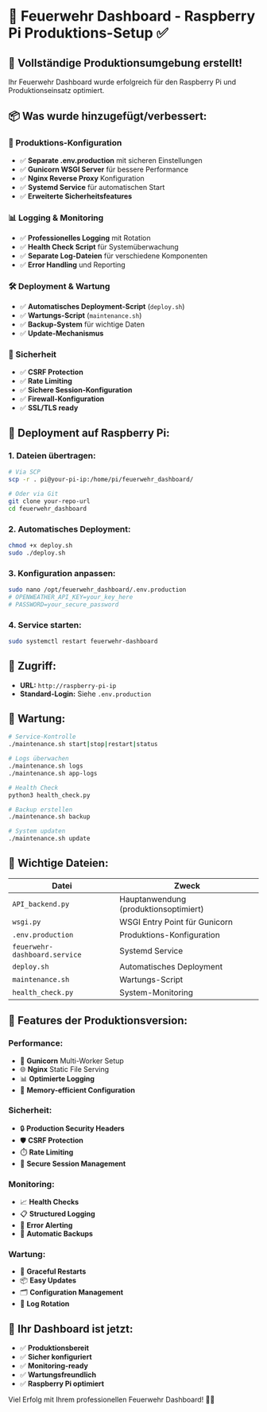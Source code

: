 # 🚒 Feuerwehr Dashboard - Raspberry Pi Produktions-Setup ✅

## 🎉 Vollständige Produktionsumgebung erstellt!

Ihr Feuerwehr Dashboard wurde erfolgreich für den Raspberry Pi und Produktionseinsatz optimiert.

## 📦 Was wurde hinzugefügt/verbessert:

### 🔧 Produktions-Konfiguration
- ✅ **Separate .env.production** mit sicheren Einstellungen
- ✅ **Gunicorn WSGI Server** für bessere Performance
- ✅ **Nginx Reverse Proxy** Konfiguration
- ✅ **Systemd Service** für automatischen Start
- ✅ **Erweiterte Sicherheitsfeatures**

### 📊 Logging & Monitoring
- ✅ **Professionelles Logging** mit Rotation
- ✅ **Health Check Script** für Systemüberwachung
- ✅ **Separate Log-Dateien** für verschiedene Komponenten
- ✅ **Error Handling** und Reporting

### 🛠️ Deployment & Wartung
- ✅ **Automatisches Deployment-Script** (`deploy.sh`)
- ✅ **Wartungs-Script** (`maintenance.sh`) 
- ✅ **Backup-System** für wichtige Daten
- ✅ **Update-Mechanismus**

### 🔐 Sicherheit
- ✅ **CSRF Protection**
- ✅ **Rate Limiting**
- ✅ **Sichere Session-Konfiguration**
- ✅ **Firewall-Konfiguration**
- ✅ **SSL/TLS ready**

## 🚀 Deployment auf Raspberry Pi:

### 1. Dateien übertragen:
```bash
# Via SCP
scp -r . pi@your-pi-ip:/home/pi/feuerwehr_dashboard/

# Oder via Git
git clone your-repo-url
cd feuerwehr_dashboard
```

### 2. Automatisches Deployment:
```bash
chmod +x deploy.sh
sudo ./deploy.sh
```

### 3. Konfiguration anpassen:
```bash
sudo nano /opt/feuerwehr_dashboard/.env.production
# OPENWEATHER_API_KEY=your_key_here
# PASSWORD=your_secure_password
```

### 4. Service starten:
```bash
sudo systemctl restart feuerwehr-dashboard
```

## 🎯 Zugriff:
- **URL:** `http://raspberry-pi-ip`
- **Standard-Login:** Siehe `.env.production`

## 🔧 Wartung:

```bash
# Service-Kontrolle
./maintenance.sh start|stop|restart|status

# Logs überwachen
./maintenance.sh logs
./maintenance.sh app-logs

# Health Check
python3 health_check.py

# Backup erstellen
./maintenance.sh backup

# System updaten
./maintenance.sh update
```

## 📁 Wichtige Dateien:

| Datei | Zweck |
|-------|-------|
| `API_backend.py` | Hauptanwendung (produktionsoptimiert) |
| `wsgi.py` | WSGI Entry Point für Gunicorn |
| `.env.production` | Produktions-Konfiguration |
| `feuerwehr-dashboard.service` | Systemd Service |
| `deploy.sh` | Automatisches Deployment |
| `maintenance.sh` | Wartungs-Script |
| `health_check.py` | System-Monitoring |

## 🎊 Features der Produktionsversion:

### Performance:
- 🚀 **Gunicorn** Multi-Worker Setup
- 🌐 **Nginx** Static File Serving
- 📊 **Optimierte Logging**
- 💾 **Memory-efficient Configuration**

### Sicherheit:
- 🔒 **Production Security Headers**
- 🛡️ **CSRF Protection**
- ⏱️ **Rate Limiting**
- 🔐 **Secure Session Management**

### Monitoring:
- 📈 **Health Checks**
- 📋 **Structured Logging**
- 🚨 **Error Alerting**
- 💾 **Automatic Backups**

### Wartung:
- 🔄 **Graceful Restarts**
- 📦 **Easy Updates**
- 🗂️ **Configuration Management**
- 🧹 **Log Rotation**

## 🎉 Ihr Dashboard ist jetzt:
- ✅ **Produktionsbereit**
- ✅ **Sicher konfiguriert**
- ✅ **Monitoring-ready**
- ✅ **Wartungsfreundlich**
- ✅ **Raspberry Pi optimiert**

Viel Erfolg mit Ihrem professionellen Feuerwehr Dashboard! 🚒🔥

